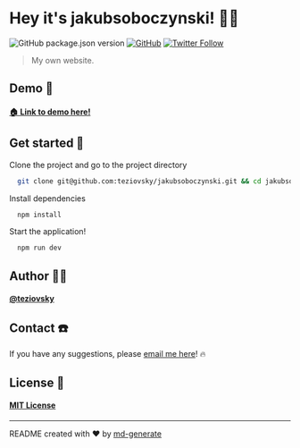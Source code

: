 # Hey it's jakubsoboczynski! 🖖🏼

![GitHub package.json version](https://img.shields.io/github/package-json/v/teziovsky/jakubsoboczynski) [![GitHub](https://img.shields.io/github/license/teziovsky/jakubsoboczynski)](https://choosealicense.com/licenses/mit/) [![Twitter Follow](https://img.shields.io/twitter/follow/teziovsky?style=social)](https://www.twitter.com/teziovsky)

> My own website.

## Demo 👀

#### [🏠 Link to demo here!](https://www.jakubsoboczynski.pl/)

## Get started 🏁

Clone the project and go to the project directory

```bash
  git clone git@github.com:teziovsky/jakubsoboczynski.git && cd jakubsoboczynski
```

Install dependencies

```bash
  npm install
```

Start the application!

```bash
  npm run dev
```

## Author 🙎🏼‍

#### [@teziovsky](https://www.github.com/teziovsky)

## Contact ☎️

If you have any suggestions, please [email me here](mailto:jakub.soboczynski@icloud.com)! 🔥

## License 🧾

#### [MIT License](https://choosealicense.com/licenses/mit/)

---

README created with ❤️ by [md-generate](https://www.npmjs.com/package/md-generate)
